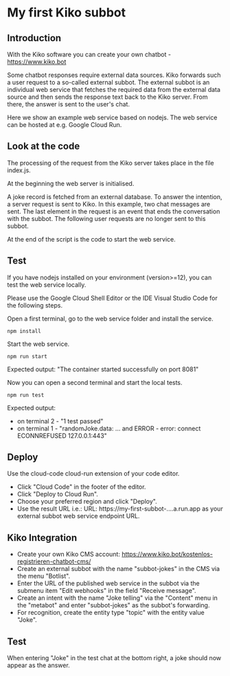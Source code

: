 # My first Kiko subbot

## Introduction
With the Kiko software you can create your own chatbot - https://www.kiko.bot 

Some chatbot responses require external data sources. Kiko forwards such a user request to a so-called external subbot. The external subbot is an individual web service that fetches the required data from the external data source and then sends the response text back to the Kiko server. From there, the answer is sent to the user's chat.

Here we show an example web service based on nodejs. The web service can be hosted at e.g. Google Cloud Run.

## Look at the code
The processing of the request from the Kiko server takes place in the file index.js.

At the beginning the web server is initialised.

A joke record is fetched from an external database.
To answer the intention, a server request is sent to Kiko. 
In this example, two chat messages are sent. 
The last element in the request is an event that ends the conversation with the subbot.
The following user requests are no longer sent to this subbot.

At the end of the script is the code to start the web service. 

## Test
If you have nodejs installed on your environment (version>=12), you can test the web service locally.

Please use the Google Cloud Shell Editor or the IDE Visual Studio Code for the following steps.

Open a first terminal, go to the web service folder and install the service.
```console
npm install
```

Start the web service.
```console
npm run start
```
Expected output: "The container started successfully on port  8081"

Now you can open a second terminal and start the local tests.
```console
npm run test
```
Expected output:
- on terminal 2 - "1 test passed"
- on terminal 1 - "randomJoke.data: ... and ERROR - error: connect ECONNREFUSED 127.0.0.1:443"

## Deploy
Use the cloud-code cloud-run extension of your code editor.
- Click "Cloud Code" in the footer of the editor.
- Click "Deploy to Cloud Run".
- Choose your preferred region and click "Deploy".
- Use the result URL i.e.: URL: https://my-first-subbot-....a.run.app as your external subbot web service endpoint URL.

## Kiko Integration
- Create your own Kiko CMS account: https://www.kiko.bot/kostenlos-registrieren-chatbot-cms/
- Create an external subbot with the name "subbot-jokes" in the CMS via the menu "Botlist". 
- Enter the URL of the published web service in the subbot via the submenu item "Edit webhooks" in the field "Receive message".
- Create an intent with the name "Joke telling" via the "Content" menu in the "metabot" and enter "subbot-jokes" as the subbot's forwarding.
- For recognition, create the entity type "topic" with the entity value "Joke".

## Test
When entering "Joke" in the test chat at the bottom right, a joke should now appear as the answer. 

